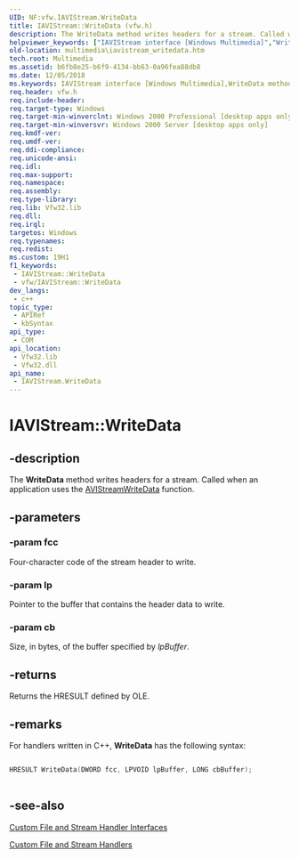 ```yaml
---
UID: NF:vfw.IAVIStream.WriteData
title: IAVIStream::WriteData (vfw.h)
description: The WriteData method writes headers for a stream. Called when an application uses the AVIStreamWriteData function.
helpviewer_keywords: ["IAVIStream interface [Windows Multimedia]","WriteData method","IAVIStream.WriteData","IAVIStream::WriteData","WriteData","WriteData method [Windows Multimedia]","WriteData method [Windows Multimedia]","IAVIStream interface","_win32_IAVIStream_WriteData","multimedia.iavistream_writedata","vfw/IAVIStream::WriteData"]
old-location: multimedia\iavistream_writedata.htm
tech.root: Multimedia
ms.assetid: b6fb8e25-b6f9-4134-bb63-0a96fea88db8
ms.date: 12/05/2018
ms.keywords: IAVIStream interface [Windows Multimedia],WriteData method, IAVIStream.WriteData, IAVIStream::WriteData, WriteData, WriteData method [Windows Multimedia], WriteData method [Windows Multimedia],IAVIStream interface, _win32_IAVIStream_WriteData, multimedia.iavistream_writedata, vfw/IAVIStream::WriteData
req.header: vfw.h
req.include-header: 
req.target-type: Windows
req.target-min-winverclnt: Windows 2000 Professional [desktop apps only]
req.target-min-winversvr: Windows 2000 Server [desktop apps only]
req.kmdf-ver: 
req.umdf-ver: 
req.ddi-compliance: 
req.unicode-ansi: 
req.idl: 
req.max-support: 
req.namespace: 
req.assembly: 
req.type-library: 
req.lib: Vfw32.lib
req.dll: 
req.irql: 
targetos: Windows
req.typenames: 
req.redist: 
ms.custom: 19H1
f1_keywords:
 - IAVIStream::WriteData
 - vfw/IAVIStream::WriteData
dev_langs:
 - c++
topic_type:
 - APIRef
 - kbSyntax
api_type:
 - COM
api_location:
 - Vfw32.lib
 - Vfw32.dll
api_name:
 - IAVIStream.WriteData
---
```


# IAVIStream::WriteData


## -description

The <b>WriteData</b> method writes headers for a stream. Called when an application uses the <a href="https://docs.microsoft.com/windows/desktop/api/vfw/nf-vfw-avistreamwritedata">AVIStreamWriteData</a> function.

## -parameters

### -param fcc

Four-character code of the stream header to write.

### -param lp

Pointer to the buffer that contains the header data to write.

### -param cb

Size, in bytes, of the buffer specified by <i>lpBuffer</i>.

## -returns

Returns the HRESULT defined by OLE.

## -remarks

For handlers written in C++, <b>WriteData</b> has the following syntax:


```cpp

HRESULT WriteData(DWORD fcc, LPVOID lpBuffer, LONG cbBuffer); 
 

```

## -see-also

<a href="https://docs.microsoft.com/windows/desktop/Multimedia/custom-file-and-stream-handler-interfaces">Custom File and Stream Handler Interfaces</a>



<a href="https://docs.microsoft.com/windows/desktop/Multimedia/custom-file-and-stream-handlers">Custom File and Stream Handlers</a>


